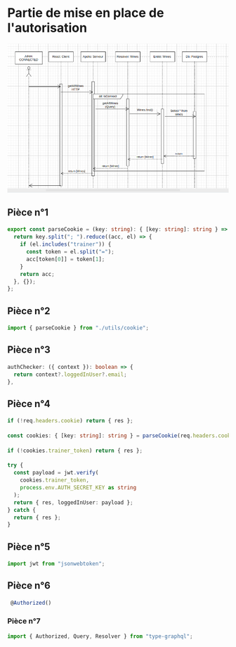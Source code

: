 # Partie de mise en place de l'autorisation

![authorisation](./assets/User_Authorization.png)

## Pièce n°1

```typescript
export const parseCookie = (key: string): { [key: string]: string } => {
  return key.split("; ").reduce((acc, el) => {
    if (el.includes("trainer")) {
      const token = el.split("=");
      acc[token[0]] = token[1];
    }
    return acc;
  }, {});
};
```

## Pièce n°2

```typescript
import { parseCookie } from "./utils/cookie";
```

## Pièce n°3

```typescript
authChecker: ({ context }): boolean => {
  return context?.loggedInUser?.email;
},
```

## Pièce n°4

```typescript
if (!req.headers.cookie) return { res };

const cookies: { [key: string]: string } = parseCookie(req.headers.cookie);

if (!cookies.trainer_token) return { res };

try {
  const payload = jwt.verify(
    cookies.trainer_token,
    process.env.AUTH_SECRET_KEY as string
  );
  return { res, loggedInUser: payload };
} catch {
  return { res };
}
```

## Pièce n°5

```typescript
import jwt from "jsonwebtoken";
```

## Pièce n°6

```typescript
 @Authorized()
```

### Pièce n°7

```typescript
import { Authorized, Query, Resolver } from "type-graphql";
```
